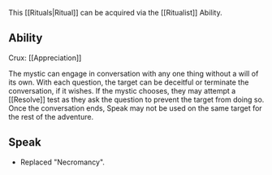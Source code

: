 This [[Rituals|Ritual]] can be acquired via the [[Ritualist]] Ability.
## Ability
Crux: [[Appreciation]]

The mystic can engage in conversation with any one thing without a will of its own. With each question, the target can be deceitful or terminate the conversation, if it wishes. If the mystic chooses, they may attempt a [[Resolve]] test as they ask the question to prevent the target from doing so. Once the conversation ends, Speak may not be used on the same target for the rest of the adventure.
## Speak
* Replaced "Necromancy".